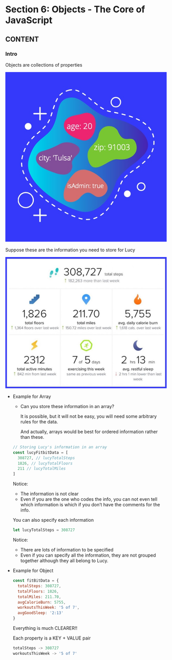 # Section 6: Objects - The Core of JavaScript

## CONTENT

### Intro

Objects are collections of properties

![objects_01.jpg](./images/objects_01.jpg)

Suppose these are the information you need to store for Lucy

![objects_02.jpg](./images/objects_02.jpg)

- Example for Array
    - Can you store these information in an array?

        It is possible, but it will not be easy, you will need some arbitrary rules for the data.

        And actually, arrays would be best for ordered information rather than these.


    ```jsx
    // Storing Lucy's information in an array
    const lucyFitbitData = [
      308727, // lucyTotalSteps
      1826, // lucyTotalFloors
      211 // lucyTotalMiles
    ]
    ```

    Notice:

    - The information is not clear
    - Even if you are the one who codes the info, you can not even tell which information is which if you don’t have the comments for the info.

    You can also specify each information

    ```jsx
    let lucyTotalSteps = 308727
    ```

    Notice:

    - There are lots of information to be specified
    - Even if you can specify all the information, they are not grouped together although they all belong to Lucy.

- Example for Object

    ```jsx
    const fitBitData = {
      totalSteps: 308727,
      totalFloors: 1826,
      totalMiles: 211.70,
      avgCalorieBurn: 5755,
      workoutsThisWeek: '5 of 7',
      avgGoodSleep: '2:13'
    }
    ```

    Everything is much CLEARER!!

    Each property is a KEY + VALUE pair

    ```jsx
    totalSteps -> 308727
    workoutsThisWeek -> '5 of 7'
    ```